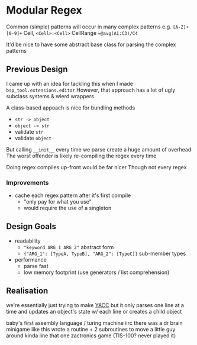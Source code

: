 # Modular Regex

Common (simple) patterns will occur in many complex patterns
e.g. `[A-Z]+[0-9]+` Cell, `<Cell>:<Cell>` CellRange
`=@avg(A1:C3)/C4`

It'd be nice to have some abstract base class for parsing the complex patterns


## Previous Design

I came up with an idea for tackling this when I made `bsp_tool.extensions.editor`
However, that approach has a lot of ugly subclass systems & wierd wrappers

A class-based appoach is nice for bundling methods
 * `str -> object`
 * `object -> str`
 * validate `str`
 * validate `object`

But calling `__init__` every time we parse create a huge amount of overhead
The worst offender is likely re-compiling the regex every time

Doing regex compiles up-front would be far nicer
Though not every regex


### Improvements

 * cache each regex pattern after it's first compile
   + "only pay for what you use"
   - would require the use of a singleton



## Design Goals

 * readability
   - `"keyword ARG_1 ARG_2"` abstract form
   - `{"ARG_1": [TypeA, TypeB], "ARG_2": [TypeC]}` sub-member types
 * performance
   - parse fast
   - low memory footprint (use generators / list comprehension)


## Realisation

we're essentially just trying to make [YACC](https://en.wikipedia.org/wiki/Yacc)
but it only parses one line at a time
and updates an object's state w/ each line
or creates a child object

baby's first assembly language / turing machine
iirc there was a dr brain minigame like this
wrote a routine + 2 subroutines to move a little guy around
kinda line that one zactronics game (TIS-100? never played it)

